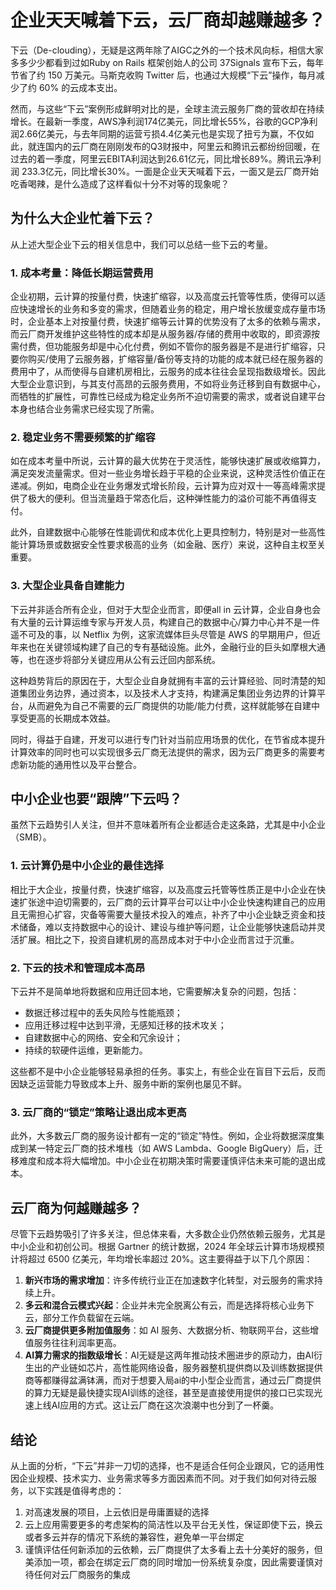 # 企业天天喊着下云，云厂商却越赚越多？

下云（De-clouding），无疑是这两年除了AIGC之外的一个技术风向标，相信大家多多少少都看到过如Ruby on Rails 框架创始人的公司 37Signals 宣布下云，每年节省了约 150 万美元。马斯克收购 Twitter 后，也通过大规模“下云”操作，每月减少了约 60% 的云成本支出。

然而，与这些“下云”案例形成鲜明对比的是，全球主流云服务厂商的营收却在持续增长。在最新一季度，AWS净利润174亿美元，同比增长55%，谷歌的GCP净利润2.66亿美元，与去年同期的运营亏损4.4亿美元也是实现了扭亏为赢，不仅如此，就连国内的云厂商在刚刚发布的Q3财报中，阿里云和腾讯云都纷纷回暖，在过去的着一季度，阿里云EBITA利润达到26.61亿元，同比增长89%。腾讯云净利润 233.3亿元，同比增长30%。一面是企业天天喊着下云，一面又是云厂商开始吃香喝辣，是什么造成了这样看似十分不对等的现象呢？

## 为什么大企业忙着下云？

从上述大型企业下云的相关信息中，我们可以总结一些下云的考量。

### 1. 成本考量：降低长期运营费用

企业初期，云计算的按量付费，快速扩缩容，以及高度云托管等性质，使得可以适应快速增长的业务和多变的需求，但随着业务的稳定，用户增长放缓变成存量市场时，企业基本上对按量付费，快速扩缩等云计算的优势没有了太多的依赖与需求，而云厂商开发维护这些特性的成本却是从服务器/存储的费用中收取的，即资源按需付费，但功能服务却是中心化付费，例如不管你的服务器是不是进行扩缩容，只要你购买/使用了云服务器，扩缩容量/备份等支持的功能的成本就已经在服务器的费用中了，从而使得与自建机房相比，云服务的成本往往会呈现指数级增长。因此大型企业意识到，与其支付高昂的云服务费用，不如将业务迁移到自有数据中心，而牺牲的扩展性，可靠性已经成为稳定业务所不迫切需要的需求，或者说自建平台本身也结合业务需求已经实现了所需。


### 2. 稳定业务不需要频繁的扩缩容

如在成本考量中所说，云计算的最大优势在于灵活性，能够快速扩展或收缩算力，满足突发流量需求。但对一些业务增长趋于平稳的企业来说，这种灵活性价值正在递减。例如，电商企业在业务爆发式增长阶段，云计算为应对双十一等高峰需求提供了极大的便利。但当流量趋于常态化后，这种弹性能力的溢价可能不再值得支付。

此外，自建数据中心能够在性能调优和成本优化上更具控制力，特别是对一些高性能计算场景或数据安全性要求极高的业务（如金融、医疗）来说，这种自主权至关重要。


### 3. 大型企业具备自建能力

下云并非适合所有企业，但对于大型企业而言，即便all in 云计算，企业自身也会有大量的云计算运维专家与开发人员，构建自己的数据中心/算力中心并不是一件遥不可及的事，以 Netflix 为例，这家流媒体巨头尽管是 AWS 的早期用户，但近年来也在关键领域构建了自己的专有基础设施。此外，金融行业的巨头如摩根大通等，也在逐步将部分关键应用从公有云迁回内部系统。

这种趋势背后的原因在于，大型企业自身就拥有丰富的云计算经验、同时清楚的知道集团业务边界，通过资本，以及技术人才支持，构建满足集团业务边界的计算平台，从而避免为自己不需要的云厂商提供的功能/能力付费，这样就能够在自建中享受更高的长期成本效益。

同时，得益于自建，开发可以进行专门针对当前应用场景的优化，在节省成本提升计算效率的同时也可以实现很多云厂商无法提供的需求，因为云厂商更多的需要考虑新功能的通用性以及平台整合。

## 中小企业也要“跟牌”下云吗？

虽然下云趋势引人关注，但并不意味着所有企业都适合走这条路，尤其是中小企业（SMB）。

### 1. 云计算仍是中小企业的最佳选择

相比于大企业，按量付费，快速扩缩容，以及高度云托管等性质正是中小企业在快速扩张途中迫切需要的，云厂商的云计算平台可以让中小企业快速构建自己的应用且无需担心扩容，灾备等需要大量技术投入的难点，补齐了中小企业缺乏资金和技术储备，难以支持数据中心的设计、建设与维护等问题，让企业能够快速启动并灵活扩展。相比之下，投资自建机房的高昂成本对于中小企业而言过于沉重。


### 2. 下云的技术和管理成本高昂

下云并不是简单地将数据和应用迁回本地，它需要解决复杂的问题，包括：

- 数据迁移过程中的丢失风险与性能瓶颈；
- 应用迁移过程中达到平滑，无感知迁移的技术攻关；
- 自建数据中心的网络、安全和冗余设计；
- 持续的软硬件运维，更新能力。

这些都不是中小企业能够轻易承担的任务。事实上，有些企业在盲目下云后，反而因缺乏运营能力导致成本上升、服务中断的案例也屡见不鲜。

### 3. 云厂商的“锁定”策略让退出成本更高

此外，大多数云厂商的服务设计都有一定的“锁定”特性。例如，企业将数据深度集成到某一特定云厂商的技术堆栈（如 AWS Lambda、Google BigQuery）后，迁移难度和成本将大幅增加。中小企业在初期决策时需要谨慎评估未来可能的退出成本。

## 云厂商为何越赚越多？

尽管下云趋势吸引了许多关注，但总体来看，大多数企业仍然依赖云服务，尤其是中小企业和初创公司。根据 Gartner 的统计数据，2024 年全球云计算市场规模预计将超过 6500 亿美元，年均增长率超过 20%。这主要得益于以下几个原因：

1. **新兴市场的需求增加**：许多传统行业正在加速数字化转型，对云服务的需求持续上升。
2. **多云和混合云模式兴起**：企业并未完全脱离公有云，而是选择将核心业务下云，部分工作负载留在云端。
3. **云厂商提供更多附加值服务**：如 AI 服务、大数据分析、物联网平台，这些增值服务往往利润率更高。
4. **AI算力需求的指数级增长**：AI无疑是这两年推动技术圈进步的原动力，由AI衍生出的产业链如芯片，高性能网络设备，服务器整机提供商以及训练数据提供商等都赚得盆满钵满，而对于想要入局ai的中小型企业而言，通过云厂商提供的算力无疑是最快捷实现AI训练的途径，甚至是直接使用提供的接口已实现光速上线AI应用的方式。这让云厂商在这次浪潮中也分到了一杯羹。



## 结论

从上面的分析，“下云”并非一刀切的选择，也不是适合任何企业跟风，它的适用性因企业规模、技术实力、业务需求等多方面因素而不同。对于我们如何对待云服务，以下实践是值得考虑的：

1. 对高速发展的项目，上云依旧是毋庸置疑的选择
2. 云上应用需要更多的考虑架构的简洁性以及平台无关性，保证即使下云，换云或者多云并存的情况下系统的兼容性，避免单一平台绑定
3. 谨慎评估任何新添加的云依赖，云厂商提供了太多看上去十分美好的服务，但美添加一项，都会在绑定云厂商的同时增加一份系统复杂度，因此需要谨慎对待任何对云厂商服务的集成



